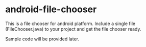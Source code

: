 android-file-chooser
====================

This is a file chooser for android platform.
Include a single file (FileChooser.java) to your project and get the file chooser ready.



Sample code will be provided later.
